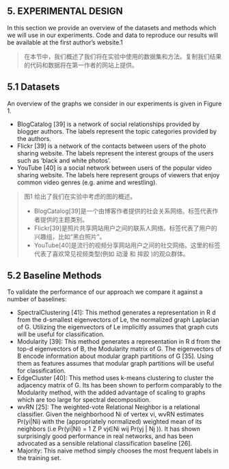 ## 5. EXPERIMENTAL DESIGN

In this section we provide an overview of the datasets and methods which we will use in our experiments. Code and data to reproduce our results will be available at the first author’s website.1

> 在本节中，我们概述了我们将在实验中使用的数据集和方法。复制我们结果的代码和数据将在第一作者的网站上提供。

## 5.1 Datasets

An overview of the graphs we consider in our experiments is given in Figure 1. 

- BlogCatalog [39] is a network of social relationships provided by blogger authors. The labels represent the topic categories provided by the authors.
- Flickr [39] is a network of the contacts between users of the photo sharing website. The labels represent the interest groups of the users such as ‘black and white photos’.
- YouTube [40] is a social network between users of the popular video sharing website. The labels here represent groups of viewers that enjoy common video genres (e.g. anime and wrestling).

> 图1 给出了我们在实验中考虑的图的概述。
>
> - BlogCatalog[39]是一个由博客作者提供的社会关系网络。标签代表作者提供的主题类别。
> - Flickr[39]是照片共享网站用户之间的联系人网络。标签代表了用户的兴趣组，比如“黑白照片”。
> - YouTube[40]是流行的视频分享网站用户之间的社交网络。这里的标签代表了喜欢常见视频类型(例如 动漫 和 摔跤 )的观众群体。

## 5.2 Baseline Methods

To validate the performance of our approach we compare it against a number of baselines: 

- SpectralClustering [41]: This method generates a representation in R d from the d-smallest eigenvectors of Le, the normalized graph Laplacian of G. Utilizing the eigenvectors of Le implicitly assumes that graph cuts will be useful for classification.
- Modularity [39]: This method generates a representation in R d from the top-d eigenvectors of B, the Modularity matrix of G. The eigenvectors of B encode information about modular graph partitions of G [35]. Using them as features assumes that modular graph partitions will be useful for classification.
- EdgeCluster [40]: This method uses k-means clustering to cluster the adjacency matrix of G. Its has been shown to perform comparably to the Modularity method, with the added advantage of scaling to graphs which are too large for spectral decomposition.
- wvRN [25]: The weighted-vote Relational Neighbor is a relational classifier. Given the neighborhood Ni of vertex vi, wvRN estimates Pr(yi|Ni) with the (appropriately normalized) weighted mean of its neighbors (i.e Pr(yi|Ni) = 1 Z P vj∈Ni wij Pr(yj | Nj )). It has shown surprisingly good performance in real networks, and has been advocated as a sensible relational classification baseline [26].
- Majority: This naive method simply chooses the most frequent labels in the training set.

> 